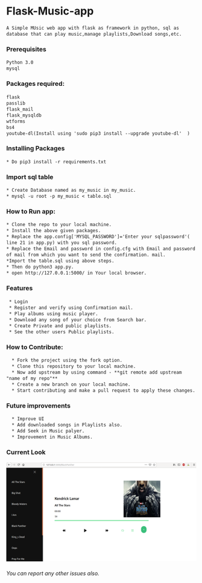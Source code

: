 # Flask-Music-app
    A Simple MUsic web app with flask as framework in python, sql as database that can play music,manage playlists,Download songs,etc.
### Prerequisites
    Python 3.0
    mysql
  
### Packages required:
    flask
    passlib
    flask_mail
    flask_mysqldb
    wtforms
    bs4
    youtube-dl(Install using 'sudo pip3 install --upgrade youtube-dl'  )
    
### Installing Packages
    * Do pip3 install -r requirements.txt

### Import sql table
    * Create Database named as my_music in my_music.
    * mysql -u root -p my_music < table.sql

### How to Run app:
    * Clone the repo to your local machine.
    * Install the above given packages.
    * Replace the app.config['MYSQL_PASSWORD']='Enter your sqlpassword'( line 21 in app.py) with you sql password.
    * Replace the Email and password in config.cfg with Email and password of mail from which you want to send the confirmation. mail.
    *Import the table.sql using above steps.
    * Then do python3 app.py.
    * open http://127.0.0.1:5000/ in Your local browser.
    
### Features
     * Login
     * Register and verify using Confirmation mail.
     * Play albums using music player.
     * Download any song of your choice from Search bar.
     * Create Private and public playlists.
     * See the other users Public playlists.
   
 ### How to Contribute:
      * Fork the project using the fork option.
      * Clone this repository to your local machine.
      * Now add upstream by using command - **git remote add upstream "name of my repo"**
      * Create a new branch on your local machine.
      * Start contributing and make a pull request to apply these changes.
 ### Future improvements
      * Improve UI
      * Add downloaded songs in Playlists also.
      * Add Seek in Music palyer.
      * Improvement in Music Albums.
### Current Look
  ![alt text](./Image.png)


###### You can report any other issues also.
   
   
  
 
 
   

